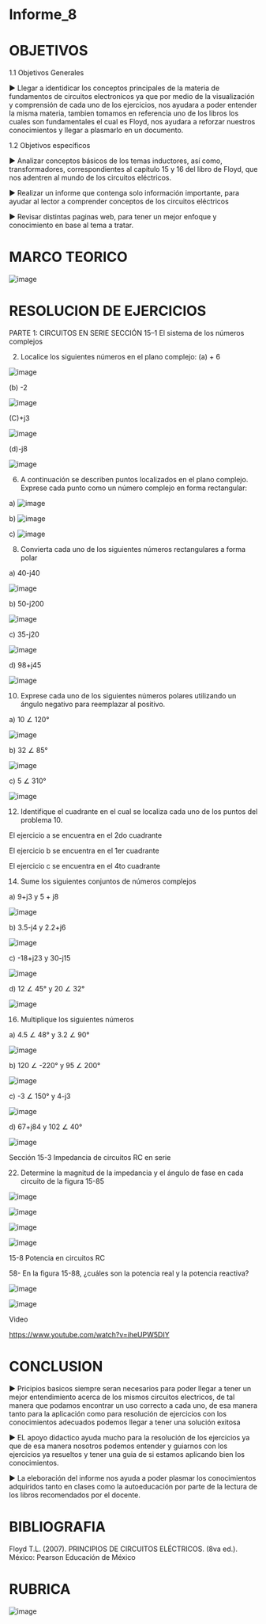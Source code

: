 # Informe_8

# OBJETIVOS 

1.1 Objetivos Generales 

► Llegar a identidicar los conceptos principales de la materia de fundamentos de circuitos electronicos ya que por medio de la visualización y comprensión de cada uno de   los ejercicios, nos ayudara a poder entender la misma materia, tambien tomamos en referencia uno de los libros los cuales son fundamentales el cual es Floyd, nos         ayudara a reforzar nuestros conocimientos y llegar a plasmarlo en un documento. 

1.2 Objetivos específicos

► Analizar conceptos básicos de los temas inductores, así como, transformadores, correspondientes al capítulo 15 y 16 del libro de Floyd, que nos adentren al mundo de     los circuitos eléctricos.

► Realizar un informe que contenga solo información importante, para ayudar al lector a comprender conceptos de los circuitos eléctricos

► Revisar distintas paginas web, para tener un mejor enfoque y conocimiento en base al tema a tratar.

# MARCO TEORICO 

![image](https://user-images.githubusercontent.com/105691698/186742284-7c5dc93e-0449-4de0-89b4-31df255c64ab.png)




# RESOLUCION DE EJERCICIOS

PARTE 1: CIRCUITOS EN SERIE SECCIÓN 15–1 El sistema de los números complejos

2) Localice los siguientes números en el plano complejo: (a) + 6

![image](https://user-images.githubusercontent.com/105691698/186727555-8f0c4192-037e-4e1d-89c7-b2d6ace85be0.png)


(b) -2 

![image](https://user-images.githubusercontent.com/105691698/186727619-e240d9da-22ef-4524-beca-ef54cecceea9.png)


(C)+j3

![image](https://user-images.githubusercontent.com/105691698/186727712-359f06f0-d13e-4104-bef4-02184710b9d4.png)


(d)-j8

![image](https://user-images.githubusercontent.com/105691698/186727823-8bd49f33-7e4a-4e61-9f24-24524c82567e.png)

6) A continuación se describen puntos localizados en el plano complejo. Exprese cada punto como un número complejo en forma rectangular:

a) ![image](https://user-images.githubusercontent.com/105691698/186727950-ee63fbbf-bc27-47ad-b987-a7cf5c0254c1.png)

b) ![image](https://user-images.githubusercontent.com/105691698/186728016-598793ad-0a5f-4d91-806d-f004b2ac6317.png)

c) ![image](https://user-images.githubusercontent.com/105691698/186728052-ab5fa110-f539-4a75-8dee-42e37167a979.png)

8) Convierta cada uno de los siguientes números rectangulares a forma polar

a) 40-j40 

![image](https://user-images.githubusercontent.com/105691698/186728162-5159f91b-77bc-40a8-8d73-f236eb7566cc.png)


b) 50-j200

![image](https://user-images.githubusercontent.com/105691698/186728249-a2a3f1ea-63f9-469a-bcbf-b3b4e3537649.png)


c) 35-j20

![image](https://user-images.githubusercontent.com/105691698/186728313-5397d6c7-5ccf-4a3f-9b91-fa19466ecc56.png)


d) 98+j45

![image](https://user-images.githubusercontent.com/105691698/186728378-2975dea3-e3f3-444f-be94-f608ba30c5ee.png)

10) Exprese cada uno de los siguientes números polares utilizando un ángulo negativo para reemplazar al positivo.

a) 10 ∠ 120°

![image](https://user-images.githubusercontent.com/105691698/186728701-be76462a-a5b5-45f3-a8e3-1f9bed9a827a.png)


b) 32 ∠ 85°

![image](https://user-images.githubusercontent.com/105691698/186728747-2b92d0ac-dfca-4724-861d-8e89b6bba0e3.png)


c) 5 ∠ 310°

![image](https://user-images.githubusercontent.com/105691698/186728789-07f34bba-d831-495f-a719-9cafe603c39e.png)

12) Identifique el cuadrante en el cual se localiza cada uno de los puntos del problema 10.

El ejercicio a se encuentra en el 2do cuadrante

El ejercicio b se encuentra en el 1er cuadrante

El ejercicio c se encuentra en el 4to cuadrante

14) Sume los siguientes conjuntos de números complejos

a) 9+j3 y 5 + j8

![image](https://user-images.githubusercontent.com/105691698/186738188-ca7c1a9d-ac8f-4dc9-80be-07f841f1ffd8.png)

b) 3.5-j4 y 2.2+j6

![image](https://user-images.githubusercontent.com/105691698/186738722-eb837ed0-ca12-466a-b7b8-d7173168ea32.png)

c) -18+j23 y 30-j15

![image](https://user-images.githubusercontent.com/105691698/186738806-bbf4523c-17b0-4f82-8085-a01810cf0d16.png)


d) 12 ∠ 45° y 20 ∠ 32°

![image](https://user-images.githubusercontent.com/105691698/186738959-a8b8b334-a272-4510-bc96-9cff636cfce2.png)


16) Multiplique los siguientes números

a) 4.5 ∠ 48° y 3.2 ∠ 90°

![image](https://user-images.githubusercontent.com/105691698/186739376-fb523e7c-5a7b-4261-b991-164ac96990bb.png)

b) 120 ∠ -220° y 95 ∠ 200°

![image](https://user-images.githubusercontent.com/105691698/186739431-bf931cf8-2d5a-4164-93bd-4f85156265a3.png)

c) -3 ∠ 150° y 4-j3 

![image](https://user-images.githubusercontent.com/105691698/186739482-ec8bcc69-2a2e-49e8-a125-a2e7246f3c1d.png)

d) 67+j84 y 102 ∠ 40°

![image](https://user-images.githubusercontent.com/105691698/186740107-e09241c0-36c9-4294-94a1-29c34abdadd2.png)

Sección 15-3 Impedancia de circuitos RC en serie 

22) Determine la magnitud de la impedancia y el ángulo de fase en cada circuito de la figura 15-85

![image](https://user-images.githubusercontent.com/105691698/186740275-011eab56-b1af-4c9f-8fe4-e2bdd72199f3.png)

![image](https://user-images.githubusercontent.com/105691698/186740380-9e0c46cc-73a2-4d8e-b92e-081b32bc3ded.png)

![image](https://user-images.githubusercontent.com/105691698/186740302-ecdf30df-ea4f-4d76-8eff-c4df9d2fecdf.png)

![image](https://user-images.githubusercontent.com/105691698/186740532-59949332-af37-4487-b770-9d02d671e3d8.png)

15-8 Potencia en circuitos RC

58- En la figura 15-88, ¿cuáles son la potencia real y la potencia reactiva?

![image](https://user-images.githubusercontent.com/105691698/186740673-15b1e57f-b5ed-4456-b31e-90a848f8f031.png)

![image](https://user-images.githubusercontent.com/105691698/186740695-4954fbb8-f8bd-40bc-8aa9-92ab3b109b96.png)


Video

https://www.youtube.com/watch?v=iheUPW5DIY

# CONCLUSION

► Pricipios basicos siempre seran necesarios para poder llegar a tener un mejor entendimiento acerca de los mismos circuitos electricos, de tal manera que podamos       encontrar un uso correcto a cada uno, de esa manera tanto para la aplicación como para resolución de ejercicios con los conocimientos adecuados podemos llegar a       tener una solución exitosa

► EL apoyo didactico ayuda mucho para la resolución de los ejercicios ya que de esa manera nosotros podemos entender y guiarnos con los ejercicios ya resueltos y tener   una guia de si estamos aplicando bien los conocimientos.

► La eleboración del informe nos ayuda a poder plasmar los conocimientos adquiridos tanto en clases como la autoeducación por parte de la lectura de los libros           recomendados por el docente.

# BIBLIOGRAFIA

Floyd T.L. (2007). PRINCIPIOS DE CIRCUITOS ELÉCTRICOS. (8va ed.). México: Pearson Educación de México

# RUBRICA 

![image](https://user-images.githubusercontent.com/105691698/186690860-d325bed9-da92-4548-889c-7d69440de33e.png)
